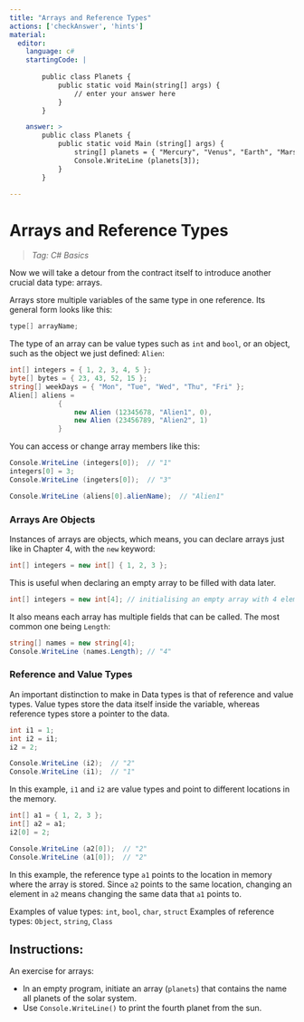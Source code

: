 ```yaml
---
title: "Arrays and Reference Types"
actions: ['checkAnswer', 'hints']
material: 
  editor:
    language: c#
    startingCode: |
    
        public class Planets {
            public static void Main(string[] args) {
                // enter your answer here
            }
        }

    answer: > 
        public class Planets {
            public static void Main (string[] args) {
                string[] planets = { "Mercury", "Venus", "Earth", "Mars", "Jupiter", "Saturn", "Uranus", "Neptune" }; 
                Console.WriteLine (planets[3]); 
            }
        }

---
```


# Arrays and Reference Types
> *Tag: C# Basics*

Now we will take a detour from the contract itself to introduce another crucial data type: arrays. 

Arrays store multiple variables of the same type in one reference. Its general form looks like this: 

```c#
type[] arrayName; 
```

The type of an array can be value types such as `int` and `bool`, or an object, such as the object we just defined: `Alien`: 

```c#
int[] integers = { 1, 2, 3, 4, 5 }; 
byte[] bytes = { 23, 43, 52, 15 }; 
string[] weekDays = { "Mon", "Tue", "Wed", "Thu", "Fri" }; 
Alien[] aliens = 
            {
                new Alien (12345678, "Alien1", 0), 
                new Alien (23456789, "Alien2", 1)
            }
```
You can access or change array members like this: 

```c#
Console.WriteLine (integers[0]);  // "1"
integers[0] = 3; 
Console.WriteLine (ingeters[0]);  // "3"

Console.WriteLine (aliens[0].alienName);  // "Alien1"
```

### Arrays Are Objects

Instances of arrays are objects, which means, you can declare arrays just like in Chapter 4, with the `new` keyword: 

```c#
int[] integers = new int[] { 1, 2, 3 }; 
```
This is useful when declaring an empty array to be filled with data later. 

```c#
int[] integers = new int[4]; // initialising an empty array with 4 elements. 
```

It also means each array has multiple fields that can be called. The most common one being `Length`: 

```c# 
string[] names = new string[4]; 
Console.WriteLine (names.Length); // "4"
```

### Reference and Value Types

An important distinction to make in Data types is that of reference and value types. Value types store the data itself inside the variable, whereas reference types store a pointer to the data. 

```c#
int i1 = 1; 
int i2 = i1; 
i2 = 2; 

Console.WriteLine (i2);  // "2"
Console.WriteLine (i1);  // "1"
```
In this example, `i1` and `i2` are value types and point to different locations in the memory. 

```c#
int[] a1 = { 1, 2, 3 }; 
int[] a2 = a1; 
i2[0] = 2; 

Console.WriteLine (a2[0]);  // "2"
Console.WriteLine (a1[0]);  // "2"
```

In this example, the reference type `a1` points to the location in memory where the array is stored. Since `a2` points to the same location, changing an element in `a2` means changing the same data that `a1` points to. 

Examples of value types: `int`, `bool`, `char`, `struct`
Examples of reference types: `Object`, `string`, `Class`

## Instructions: 

An exercise for arrays: 

- In an empty program, initiate an array (`planets`) that contains the name all planets of the solar system. 
- Use `Console.WriteLine()` to print the fourth planet from the sun. 
